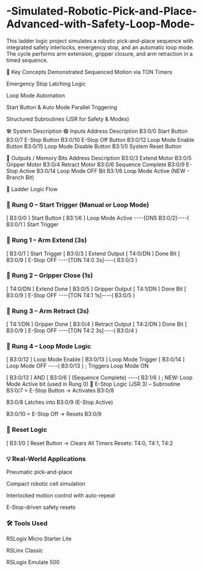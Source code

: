 # -Simulated-Robotic-Pick-and-Place-Advanced-with-Safety-Loop-Mode-
This ladder logic project simulates a robotic pick-and-place sequence with integrated safety interlocks, emergency stop, and an automatic loop mode. The cycle performs arm extension, gripper closure, and arm retraction in a timed sequence.

🧠 Key Concepts Demonstrated
Sequenced Motion via TON Timers

Emergency Stop Latching Logic

Loop Mode Automation

Start Button & Auto Mode Parallel Triggering

Structured Subroutines (JSR for Safety & Modes)

🛠 System Description
🟢 Inputs
Address	Description
B3:0/0	Start Button
B3:0/7	E-Stop Button
B3:0/10	E-Stop Off Button
B3:0/12	Loop Mode Enable Button
B3:0/15	Loop Mode Disable Button
B3:1/0	System Reset Button

🔴 Outputs / Memory Bits
Address	Description
B3:0/3	Extend Motor
B3:0/5	Gripper Motor
B3:0/4	Retract Motor
B3:0/6	Sequence Complete
B3:0/9	E-Stop Active
B3:0/14	Loop Mode OFF Bit
B3:1/6	Loop Mode Active (NEW - Branch Bit)

🔧 Ladder Logic Flow
### 🔁 Rung 0 – Start Trigger (Manual or Loop Mode)

[ B3:0/0 ] Start Button
[ B3:1/6 ] Loop Mode Active
----[ONS B3:0/2]----( B3:0/1 ) Start Trigger
### 🔁 Rung 1 – Arm Extend (3s)

[ B3:0/1 ] Start Trigger
[ B3:0/3 ] Extend Output
[ T4:0/DN ] Done Bit
[ B3:0/9 ] E-Stop OFF
----[TON T4:0 3s]----( B3:0/3 )
### 🔁 Rung 2 – Gripper Close (1s)

[ T4:0/DN ] Extend Done
[ B3:0/5 ] Gripper Output
[ T4:1/DN ] Done Bit
[ B3:0/9 ] E-Stop OFF
----[TON T4:1 1s]----( B3:0/5 )
### 🔁 Rung 3 – Arm Retract (3s)

[ T4:1/DN ] Gripper Done
[ B3:0/4 ] Retract Output
[ T4:2/DN ] Done Bit
[ B3:0/9 ] E-Stop OFF
----[TON T4:2 3s]----( B3:0/4 )
### 🔁 Rung 4 – Loop Mode Logic

[ B3:0/12 ] Loop Mode Enable
[ B3:0/13 ] Loop Mode Trigger
[ B3:0/14 ] Loop Mode OFF
----( B3:0/13 )  ; Triggers Loop Mode ON

[ B3:0/13 ] AND [ B3:0/6 ] (Sequence Complete)
----( B3:1/6 ) ; NEW: Loop Mode Active bit (used in Rung 0)
🛑 E-Stop Logic (JSR 3) – Subroutine
B3:0/7 = E-Stop Button → Activates B3:0/8

B3:0/8 Latches into B3:0/9 (E-Stop Active)

B3:0/10 = E-Stop Off → Resets B3:0/9

### 🔁 Reset Logic

[ B3:1/0 ] Reset Button → Clears All Timers
Resets: T4:0, T4:1, T4:2

### 💡 Real-World Applications
Pneumatic pick-and-place

Compact robotic cell simulation

Interlocked motion control with auto-repeat

E-Stop-driven safety resets

### 🛠 Tools Used
RSLogix Micro Starter Lite

RSLinx Classic

RSLogix Emulate 500


